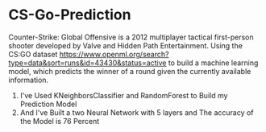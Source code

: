 # CS-Go-Prediction
Counter-Strike: Global Offensive is a 2012 multiplayer tactical first-person shooter developed by Valve and Hidden Path Entertainment.
Using the CS:GO dataset https://www.openml.org/search?type=data&sort=runs&id=43430&status=active
to build a machine learning model, which predicts the winner of a round given the currently available information.

1. I've Used KNeighborsClassifier and RandomForest to Build my Prediction Model
2. And I've Built a two Neural Network with 5 layers and The accuracy of the Model is 76 Percent
